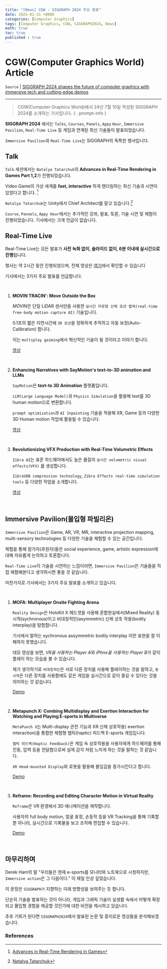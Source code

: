 ```yaml
---
title: "[News] CGW : SIGGRAPH 2024 주요 발표"
date: 2025-01-31 +0000
categories: [Computer Graphics]
tags: [Computer Graphics, CGW, SIGGRAPH2024, News]
math: true
toc: true
published : true
---
```


# CGW(Computer Graphics World) Article 

`Source` 
| [SIGGRAPH 2024 shapes the future of computer graphics with immersive tech and cutting-edge demos](https://www.cgw.com/Press-Center/Siggraph/2024/SIGGRAPH-2024-shapes-the-future-of-computer-grap.aspx)

---

> CGW(Computer Graphics World)에서 24년 7월 10일 작성된 SIGGRAPH 2024를 소개하는 기사입니다.
{: .prompt-info }

**SIGGRAPH 2024** 에서는 `Talks`, `Courses`, `Panels`, `Appy` `Hour`, `Immersive Pavilion`, `Real-Time Live` 등 게임과 연계된 최신 기술들이 발표되었습니다.

`Immersive Pavilion`과 `Real-Time Live`는 SIGGRAPH의 독특한 행사입니다.

## **Talk**

`Talk` 세션에서는 `Natalya Tatarchuk`의 **Advances in Real-Time Rendering in Games Part 1,2**가 진행되었습니다.

Video Game의 가상 세계를 **fast, interactive** 하게 렌더링하는 최신 기술과 시연이 있었다고 합니다. [^ref1]

`Natalya Tatarchuk`는 Unity에서 Chief Architect를 맡고 있습니다.[^ref2]

`Course`, `Pannels`, `Appy Hour`에서는 추가적인 강좌, 발표, 토론, 기술 시연 및 체험이 진행되었습니다. 기사에서는 크게 언급이 없습니다.

## **Real-Time Live**

Real-Time Live는 모든 발표가 **사전 녹화 없이, 슬라이드 없이, 6분 이내에 실시간으로 진행**됩니다. 

행사는 약 2시간 동안 진행되었으며, 전체 영상은 [여기](https://www.youtube.com/watch?v=Gm1B5DT8kE0)에서 확인할 수 있습니다

기사에서는 3가지 주요 발표를 언급합니다.

<br>

1. **MOVIN TRACIN': Move Outside the Box**

    *MOVIN*은 단일 LiDAR 센서만을 사용한 `실시간 자유형 신체 모션 캡쳐(real-time free-body motion capture AI)` 기술입니다. 

    0.1초의 짧은 지연시간에 `3D 모션`을 정확하게 추적하고 자동 보정(Auto-Calibration) 합니다.

    이는 `multiplay gaiming`에서 혁신적인 기술이 될 것이라고 이야기 합니다.

    [영상](https://www.youtube.com/watch?v=C0o8Hz4FFTk)
    
    <br>

2. **Enhancing Narratives with SayMotion's text-to-3D animation and LLMs**

    `SayMotion`은 **text-to 3D Animation** 플랫폼입니다.

    `LLM(Large Language Model)`과 `Physics Simulation`을 활용해 text를 3D human motion으로 변환합니다.

   `prompt optimization`과 `AI Inpainting` 기술을 적용해 XR, Game 등의 다양한 3D Human motion 작업에 활용될 수 있습니다.

    [영상](https://www.youtube.com/watch?v=-XQ_AinQYng)

    <br>

3. **Revolutionizing VFX Production with Real-Time Volumetric Effects**

    `Zibra AI`는 표준 하드웨어에서도 높은 품질의 `실시간 volumetric visual effects(VFX)` 를 생성합니다.

    `ZibraVDB compression technology`, `Zibra Effects real-time simulation tools` 등 다양한 작업을 소개합니다.

    [영상](https://www.youtube.com/watch?v=c8FQ_jidNH0)

    <br>

## **Immersive Pavilion(몰입형 파빌리온)**

`Immersive Pavilion`은 Game, AR, VR, MR, interactive projection mapping, multi-sensory technologies 등 다양한 기술을 체험할 수 있는 공간입니다.

체험을 통해 참가자(후원자)들은 social experience, game, artistic expression에 대해 자유롭게 논의하고 토론합니다.

`Real-Time Live`이 기술을 시연하는 느낌이라면, `Immersive Pavilion`은 기술들을 직접 체험해본다고 생각하시면 좋을 것 같습니다.

마찬가지로 기사에서는 3가지 주요 발표를 소개하고 있습니다.

<br>

1. **MOFA: Multiplayer Onsite Fighting Arena**
    
    `Reality Design`은 HoloKit X 헤드셋을 사용해 혼합현실에서(Mixed Reality) 동시적(sychronous)이고 비대칭적인(asymmetric) 신체 상호 작용(bodily interplay)을 탐험합니다. 

    기사에서 말하는 sychronous assymmetric bodily interplay 이란 표현을 잘 이해하지 못했습니다. 

    데모 영상을 보면, *VR을 사용하는 Player A*와 *iPhne을 사용하는 Player B*가 같이 플레이 하는 모습을 볼 수 있습니다.

    제가 생각하기로 `비대칭적인`은 서로 다른 장치를 사용해 플레이하는 것을 말하고, `동시적`은 다른 장치를 사용함에도 같은 게임을 실시간으로 같이 즐길 수 있다는 것을 의미하는 것 같습니다.

    [Demo](https://mofa.ar/)

    <br>

2. **Metapunch X: Combing Multidisplay and Exertion Interaction for Watching and Playing E-sports in Multiverse**

    `MetaPunch X`는 Multi-display 관전 기능과 XR 신체 상호작용( exertion interaction)을 통합한 체험형 햅틱(haptic) 피드백 E-sports 게임입니다.

    `햅틱 피드백(Haptic Feedback)`은 게임 속 상호작용을 사용자에게 하드웨어를 통해 진동, 압력 등을 전달함으로써 실제 감각 처럼 느끼게 하는 것을 말하는 것 같습니다.

    `XR Head-mounted Display`와 로봇을 활용해 몰임갑을 증가시킨다고 합니다.

    [Demo](https://www.youtube.com/watch?v=pfZ-DYSB5hw)

    <br>

3. **Reframe: Recording and Editing Character Motion in Virtual Reality**

    `Reframe`은 VR 환경에서 3D 애니메이션을 제작합니다.

    사용자의 full body motion, 얼굴 표정, 손동작 등을 VR Tracking을 통해 기록할 뿐 아니라, 실시간으로 기록물을 보고 조작해 편집할 수 있습니다. 

    [Demo](https://www.youtube.com/watch?v=FPCALjiO2HQ)

    <br>

## **마무리하며**

Derek Ham의 말 "우리들은 현재 e-sports를 모니터와 노트북으로 시청하지만, `Immersive action`은 그 다음이다." 이 제일 인상 깊었습니다.

이 문장은 `SIGGRAPH가` 지향하는 미래 방향성을 보여주는 듯 합니다. 

단순히 기술을 발표하는 것이 아니라, 게임과 그래픽 기술이 실생활 속에서 어떻게 확장되고 몰입형 경험을 제공할 것인가에 대한 비전을 제시하고 있습니다.

추후 기회가 된다면 `SIGGRAPH2024`에서 발표된 논문 및 흥미로운 영상들을 분석해보겠습니다.

### **References**

[^ref1]: [Advances in Real-Time Rendering in Games](https://advances.realtimerendering.com/)

[^ref2]: [Natalya Tatarchuk](https://cesium.com/guests/natalya-tatarchuk/)